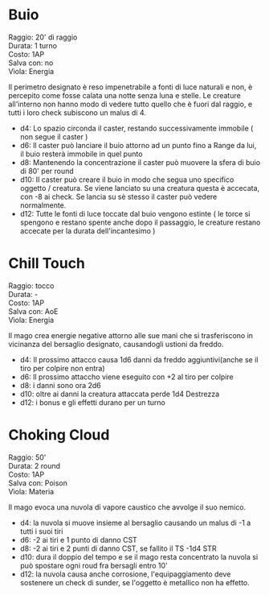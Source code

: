 # Buio

Raggio: 20' di raggio  
Durata: 1 turno  
Costo: 1AP  
Salva con: no  
Vìola: Energia

Il perimetro designato è reso impenetrabile a fonti di luce naturali e non, è percepito come fosse calata una notte senza luna e stelle. Le creature all'interno non hanno modo di vedere tutto quello che è fuori dal raggio, e tutti i loro check subiscono un malus di 4.

- d4: Lo spazio circonda il caster, restando successivamente immobile ( non segue il caster )
- d6: Il caster può lanciare il buio attorno ad un punto fino a Range da lui, il buio resterà immobile in quel punto
- d8: Mantenendo la concentrazione il caster può muovere la sfera di buio di 80' per round
- d10: Il caster può creare il buio in modo che segua uno specifico oggetto / creatura. Se viene lanciato su una creatura questa è accecata, con -8 ai check. Se lancia su sè stesso il caster può vedere normalmente.
- d12: Tutte le fonti di luce toccate dal buio vengono estinte ( le torce si spengono e restano spente anche dopo il passaggio, le creature restano accecate per la durata dell'incantesimo ) 


# Chill Touch

Raggio: tocco  
Durata: -  
Costo: 1AP  
Salva con: AoE  
Vìola: Energia  

Il mago crea energie negative attorno alle sue mani che si trasferiscono in vicinanza del bersaglio designato, causandogli ustioni da freddo.

- d4: Il prossimo attacco causa 1d6 danni da freddo aggiuntivi(anche se il tiro per colpire non entra)
- d6: Il prossimo attaccho viene eseguito con +2 al tiro per colpire 
- d8: i danni sono ora 2d6
- d10: oltre ai danni la creatura attaccata perde 1d4 Destrezza
- d12: i bonus e gli effetti durano per un turno


# Choking Cloud

Raggio: 50'  
Durata: 2 round  
Costo: 1AP  
Salva con: Poison  
Vìola: Materia  

Il mago evoca una nuvola di vapore caustico che avvolge il suo nemico.

- d4: la nuvola si muove insieme al bersaglio causando un malus di -1 a tutti i suoi tiri
- d6: -2 ai tiri e 1 punto di danno CST
- d8: -2 ai tiri e 2 punti di danno CST, se fallito il TS -1d4 STR
- d10: dura il doppio del tempo e se il mago resta concentrato la nuvola si può spostare ogni roud fra bersagli entro 10'
- d12: la nuvola causa anche corrosione, l'equipaggiamento deve sostenere un check di sunder, se l'oggetto è metallico non ha effetto.